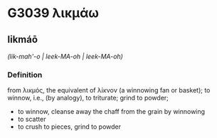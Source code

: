 # G3039 λικμάω

## likmáō

_(lik-mah'-o | leek-MA-oh | leek-MA-oh)_

### Definition

from λικμός, the equivalent of λίκνον (a winnowing fan or basket); to winnow, i.e., (by analogy), to triturate; grind to powder; 

- to winnow, cleanse away the chaff from the grain by winnowing
- to scatter
- to crush to pieces, grind to powder
